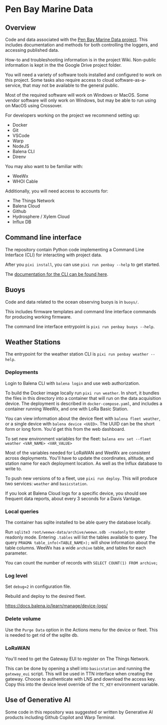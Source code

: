 # Pen Bay Marine Data

## Overview

Code and data associated with the [Pen Bay Marine Data project](https://www.hurricaneisland.net/research/pen-bay-marine-data). This includes documentation and methods for both controlling the loggers, and accessing published data.

How-to and troubleshooting information is in the project Wiki. Non-public information is kept in the the Google Drive project folder.

You will need a variety of software tools installed and configured to work on this project. Some tasks also require access to cloud software-as-a-service, that may not be available to the general public. 

Most of the required software will work on Windows or MacOS. Some vendor software will only work on Windows, but may be able to run using on MacOS using Crossover.

For developers working on the project we recommend setting up:

- Docker
- Git
- VSCode
- Warp
- NodeJS
- Balena CLI
- Direnv

You may also want to be familiar with:
- WeeWx
- WHOI Cable

Additionally, you will need access to accounts for:

- The Things Network
- Balena Cloud
- Github
- Hydrosphere / Xylem Cloud
- Influx DB

## Command line interface

The repository contain Python code implementing a Command Line Interface (CLI) for interacting with project data.

After you `pixi install`, you can use `pixi run penbay --help` to get started.

The [documentation for the CLI can be found here](https://hurricane-island.github.io/pen-bay-marine-data/).

## Buoys

Code and data related to the ocean observing buoys is in `buoys/`.

This includes firmware templates and command line interface commands for producing working firmware.

The command line interface entrypoint is `pixi run penbay buoys --help`.

## Weather Stations

The entrypoint for the weather station CLI is `pixi run penbay weather --help`.

### Deployments

Login to Balena CLI with `balena login` and use web authorization.

To build the Docker image locally run `pixi run weather`. In short, it bundles the files in this directory into a container that will run on the data acquisition device. The deployment is described in `docker-compose.yaml`, and includes a container running WeeWx, and one with LoRa Basic Station.

You can view information about the device fleet with `balena fleet weather`, or a single device with `balena device <UUID>`. The UUID can be the short form or long form. You'd get this from the web dashboard.

To set new environment variables for the fleet:
`balena env set --fleet weather <VAR_NAME> <VAR_VALUE>`

Most of the variables needed for LoRaWAN and WeeWx are consistent across deployments. You'll have to update the coordinates, altitude, and station name for each deployment location. As well as the Influx database to write to.

To push new versions of to a fleet, use `pixi run deploy`. This will produce two services: `weather` and `basicstation`.

If you look at Balena Cloud logs for a specific device, you should see frequent data reports, about every 3 seconds for a Davis Vantage.

### Local queries

The container has sqlite installed to be able query the database locally.

Run `sqlite3 root/weewx-data/archive/weewx.sdb -readonly` to enter readonly mode. Entering `.tables` will list the tables available to query. The query `PRAGMA table_info(<TABLE_NAME>);` will show information about the table columns. WeeWx has a wide `archive` table, and tables for each parameter.

You can count the number of records with `SELECT COUNT(1) FROM archive;`

### Log level

Set `debug=2` in configuration file.

Rebuild and deploy to the desired fleet.

https://docs.balena.io/learn/manage/device-logs/

### Delete volume

Use the `Purge Data` option in the Actions menu for the device or fleet. This is needed to get rid of the sqlite db. 

### LoRaWAN

You'll need to get the Gateway EUI to register on The Things Network.

This can be done by opening a shell into `basicstation` and running the `gateway_eui` script. This will be used in TTN interface when creating the gateway. Choose to authenticate with LNS and download the access key. Copy this into the device level override of the `TC_KEY` environment variable.

## Use of Generative AI

Some code in this repository was suggested or written by Generative AI products including Github Copilot and Warp Terminal.

